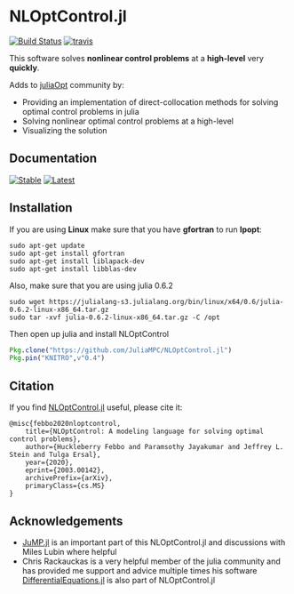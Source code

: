# NLOptControl.jl

[![Build Status](https://ci.appveyor.com/api/projects/status/f480ahs29c85m6ne?svg=true)](https://ci.appveyor.com/project/huckl3b3rry87/nloptcontrol-jl)
[![travis](https://travis-ci.org/JuliaMPC/NLOptControl.jl.svg?branch=master)](https://travis-ci.org/JuliaMPC/NLOptControl.jl)

This software solves **nonlinear control problems** at a **high-level** very **quickly**.

Adds to [juliaOpt](http://www.juliaopt.org/) community by:
 * Providing an implementation of direct-collocation methods for solving optimal control problems in julia
 * Solving nonlinear optimal control problems at a high-level
 * Visualizing the solution

## Documentation
[![Stable](https://img.shields.io/badge/docs-stable-blue.svg)](https://juliampc.github.io/NLOptControl.jl/stable/)
[![Latest](https://img.shields.io/badge/docs-latest-blue.svg)](https://juliampc.github.io/NLOptControl.jl/latest/)

## Installation

If you are using **Linux** make sure that you have **gfortran** to run **Ipopt**:
```
sudo apt-get update
sudo apt-get install gfortran
sudo apt-get install liblapack-dev
sudo apt-get install libblas-dev
```
Also, make sure that you are using julia 0.6.2
```
sudo wget https://julialang-s3.julialang.org/bin/linux/x64/0.6/julia-0.6.2-linux-x86_64.tar.gz 
sudo tar -xvf julia-0.6.2-linux-x86_64.tar.gz -C /opt 
 ```
Then open up julia and install NLOptControl
```julia
Pkg.clone("https://github.com/JuliaMPC/NLOptControl.jl")
Pkg.pin("KNITRO",v"0.4")
```

## Citation
If you find [NLOptControl.jl](https://github.com/JuliaMPC/NLOptControl.jl) useful, please cite it:
```
@misc{febbo2020nloptcontrol,
    title={NLOptControl: A modeling language for solving optimal control problems},
    author={Huckleberry Febbo and Paramsothy Jayakumar and Jeffrey L. Stein and Tulga Ersal},
    year={2020},
    eprint={2003.00142},
    archivePrefix={arXiv},
    primaryClass={cs.MS}
}
```

## Acknowledgements
* [JuMP.jl](https://jump.readthedocs.io/en/latest/) is an important part of this NLOptControl.jl and discussions with Miles Lubin where helpful
* Chris Rackauckas is a very helpful member of the julia community and has provided me support and advice multiple times his software [DifferentialEquations.jl](https://github.com/JuliaDiffEq/DifferentialEquations.jl) is also part of NLOptControl.jl
